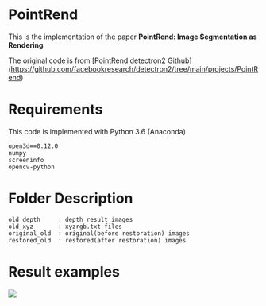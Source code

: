 # PointRend

This is the implementation of the paper **PointRend: Image Segmentation as Rendering**

The original code is from [PointRend detectron2 Github] (https://github.com/facebookresearch/detectron2/tree/main/projects/PointRend)

# Requirements

This code is implemented with Python 3.6 (Anaconda)

```
open3d==0.12.0
numpy
screeninfo
opencv-python
```


# Folder Description

```
old_depth     : depth result images
old_xyz       : xyzrgb.txt files
original_old  : original(before restoration) images
restored_old  : restored(after restoration) images
```


# Result examples

<img src="https://github.com/rmawngh/Old-Photo-3D/blob/main/Pairwise_comparison/gui_example.png">
